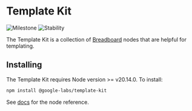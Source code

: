 # Template Kit

![Milestone](https://img.shields.io/badge/milestone-M4-red) ![Stability](https://img.shields.io/badge/stability-wip-green)

The Template Kit is a collection of [Breadboard](https://github.com/breadboard-ai/breadboard/tree/main/packages/breadboard) nodes that are helpful for templating.

## Installing

The Template Kit requires Node version >= v20.14.0. To install:

```sh
npm install @google-labs/template-kit
```

See [docs](https://breadboard-ai.github.io/breadboard/docs/kits/template/) for the node reference.
